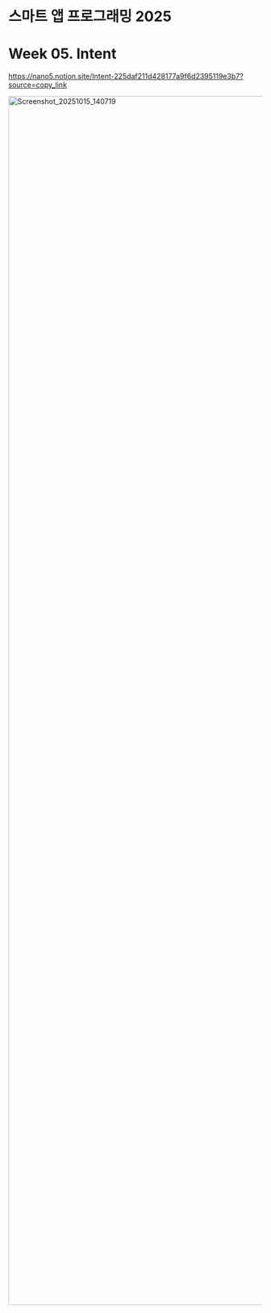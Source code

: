 # 스마트 앱 프로그래밍 2025

# Week 05. Intent

https://nano5.notion.site/Intent-225daf211d428177a9f6d2395119e3b7?source=copy_link

<img width="1080" height="2400" alt="Screenshot_20251015_140719" src="https://github.com/user-attachments/assets/96424614-56fa-4559-aa23-8ed7a7bb610d" />
